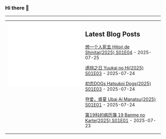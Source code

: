 ### Hi there 👋

<!--
**etng/etng** is a ✨ _special_ ✨ repository because its `README.md` (this file) appears on your GitHub profile.

Here are some ideas to get you started:

- 🔭 I’m currently working on ...
- 🌱 I’m currently learning ...
- 👯 I’m looking to collaborate on ...
- 🤔 I’m looking for help with ...
- 💬 Ask me about ...
- 📫 How to reach me: ...
- 😄 Pronouns: ...
- ⚡ Fun fact: ...
-->


---

<table>
<tr>
<td valign="top" width="50%">
<img src="metrics.svg" alt="Metric" />
</td>
<td valign="top" width="50%">

## Latest Blog Posts
<!-- blog start -->
[想一个人死去 Hitori de Shinitai(2025) S01E04](http://www.fanxinzhui.com/rr/2628#S01E04) - 2025-07-25

[诱拐之日 Yuukai no Hi(2025) S01E03](http://www.fanxinzhui.com/rr/2632#S01E03) - 2025-07-24

[初恋DOGs Hatsukoi Dogs(2025) S01E03](http://www.fanxinzhui.com/rr/2630#S01E03) - 2025-07-24

[夺爱，盛夏 Ubai Ai Manatsu(2025) S01E01](http://www.fanxinzhui.com/rr/2639#S01E01) - 2025-07-24

[第19科的病历簿 19 Banme no Karte(2025) S01E01](http://www.fanxinzhui.com/rr/2638#S01E01) - 2025-07-23
<!-- blog end -->

</td></tr></table>

